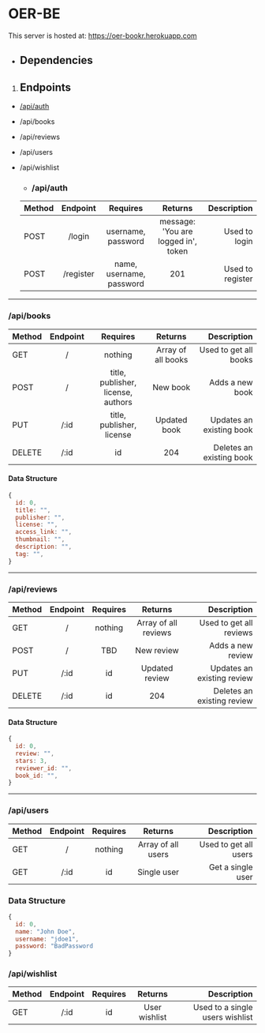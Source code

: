 # OER-BE
This server is hosted at: https://oer-bookr.herokuapp.com

- ## Dependencies

1. ## Endpoints
  - [/api/auth](#/api/auth)
  - /api/books
  - /api/reviews
  - /api/users
  - /api/wishlist

    * ### /api/auth<a name="/api/auth"></a>
    | Method | Endpoint | Requires | Returns | Description |
    | ------ |:--------:|:--------:|:-----------:| -------:|
    | POST   | /login    | username, password | message: 'You are logged in', token | Used to login |
    | POST   | /register | name, username, password | 201 | Used to register |

---
### /api/books
| Method | Endpoint | Requires | Returns | Description |
| ------ |:--------:|:--------:|:-----------:| -------:|
| GET    | /    | nothing | Array of all books | Used to get all books |
| POST   | /    | title, publisher, license, authors | New book | Adds a new book |
| PUT    | /:id | title, publisher, license | Updated book | Updates an existing book |
| DELETE | /:id | id | 204 | Deletes an existing book |
#### Data Structure
```javascript
{
  id: 0,
  title: "",
  publisher: "",
  license: "",
  access_link: "",
  thumbnail: "",
  description: "",
  tag: "",
}
```

---
### /api/reviews
| Method | Endpoint | Requires | Returns | Description |
| ------ |:--------:|:--------:|:-----------:| -------:|
| GET    | /    | nothing | Array of all reviews | Used to get all reviews |
| POST   | /    | TBD | New review | Adds a new review |
| PUT    | /:id | id | Updated review | Updates an existing review |
| DELETE | /:id | id | 204 | Deletes an existing review |
#### Data Structure
```javascript
{
  id: 0,
  review: "",
  stars: 3,
  reviewer_id: "",
  book_id: "",
}
```

---
### /api/users
| Method | Endpoint | Requires | Returns | Description |
| ------ |:--------:|:--------:|:-----------:| -------:|
| GET    | /    | nothing | Array of all users | Used to get all users |
| GET | /:id | id | Single user | Get a single user |
### Data Structure
```javascript
{
  id: 0,
  name: "John Doe",
  username: "jdoe1",
  password: "BadPassword
}
```


### /api/wishlist
| Method | Endpoint | Requires | Returns | Description |
| ------ |:--------:|:--------:|:-----------:| -------:|
| GET    | /:id     | id       | User wishlist | Used to a single users wishlist |



